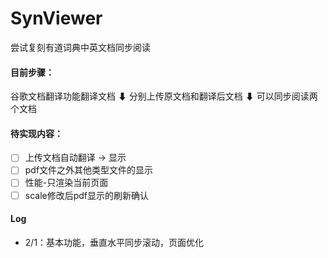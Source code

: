 # SynViewer

尝试复刻有道词典中英文档同步阅读

#### 目前步骤：
谷歌文档翻译功能翻译文档
⬇
分别上传原文档和翻译后文档
⬇
可以同步阅读两个文档

#### 待实现内容：
- [ ] 上传文档自动翻译 -> 显示
- [ ] pdf文件之外其他类型文件的显示
- [ ] 性能-只渲染当前页面
- [ ] scale修改后pdf显示的刷新确认

#### Log
- 2/1：基本功能，垂直水平同步滚动，页面优化
